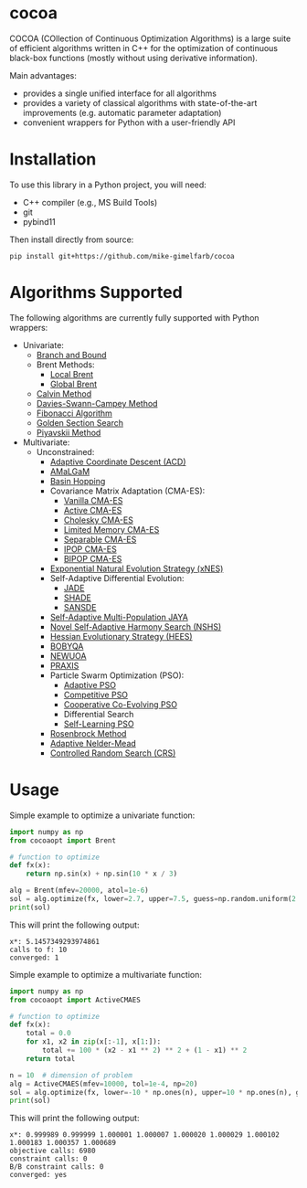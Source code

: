# cocoa

COCOA (COllection of Continuous Optimization Algorithms) is a large suite of efficient algorithms written in C++ for the optimization of continuous 
black-box functions (mostly without using derivative information). 

Main advantages:
- provides a single unified interface for all algorithms
- provides a variety of classical algorithms with state-of-the-art improvements 
(e.g. automatic parameter adaptation) 
- convenient wrappers for Python with a user-friendly API

# Installation

To use this library in a Python project, you will need:
* C++ compiler (e.g., MS Build Tools)
* git
* pybind11

Then install directly from source:

```
pip install git+https://github.com/mike-gimelfarb/cocoa
```

# Algorithms Supported

The following algorithms are currently fully supported with Python wrappers:

* Univariate:
    * [Branch and Bound](https://eudml.org/doc/287965)
    * Brent Methods:
        * [Local Brent](https://books.google.ca/books/about/Algorithms_for_Minimization_Without_Deri.html?id=AITCAgAAQBAJ&redir_esc=y)
        * [Global Brent](https://books.google.ca/books/about/Algorithms_for_Minimization_Without_Deri.html?id=AITCAgAAQBAJ&redir_esc=y)
    * [Calvin Method](https://dl.acm.org/doi/abs/10.5555/2699214.2699215)
    * [Davies-Swann-Campey Method](https://link.springer.com/book/10.1007/978-1-0716-0843-2)
    * [Fibonacci Algorithm](https://en.wikipedia.org/wiki/Fibonacci_search_technique)
    * [Golden Section Search](https://en.wikipedia.org/wiki/Golden-section_search)
    * [Piyavskii Method](https://epubs.siam.org/doi/10.1137/110859129)
* Multivariate:
    * Unconstrained:
        * [Adaptive Coordinate Descent (ACD)](https://link.springer.com/chapter/10.1007/978-3-540-87700-4_21)
        * [AMaLGaM](https://dl.acm.org/doi/10.1145/1570256.1570313)
        * [Basin Hopping](https://pubs.acs.org/doi/10.1021/jp970984n)
        * Covariance Matrix Adaptation (CMA-ES):
            * [Vanilla CMA-ES](https://ieeexplore.ieee.org/document/6790628/)
            * [Active CMA-ES](https://ieeexplore.ieee.org/document/1688662)
            * [Cholesky CMA-ES](https://papers.nips.cc/paper_files/paper/2016/file/289dff07669d7a23de0ef88d2f7129e7-Paper.pdf)
            * [Limited Memory CMA-ES](https://dl.acm.org/doi/10.1145/2576768.2598294)
            * [Separable CMA-ES](https://link.springer.com/chapter/10.1007/978-3-540-87700-4_30)
            * [IPOP CMA-ES](https://ieeexplore.ieee.org/document/1554902)
            * [BIPOP CMA-ES](https://link.springer.com/chapter/10.1007/978-3-642-32937-1_30)
        * [Exponential Natural Evolution Strategy (xNES)](https://dl.acm.org/doi/10.1145/1830483.1830557)
        * Self-Adaptive Differential Evolution:
            * [JADE](https://ieeexplore.ieee.org/document/4424751)
            * [SHADE](https://ieeexplore.ieee.org/document/6557555)
            * [SANSDE](https://ieeexplore.ieee.org/document/4630935/)
        * [Self-Adaptive Multi-Population JAYA](https://ieeexplore.ieee.org/stamp/stamp.jsp?arnumber=8640077)
        * [Novel Self-Adaptive Harmony Search (NSHS)](https://onlinelibrary.wiley.com/doi/10.1155/2013/653749)
        * [Hessian Evolutionary Strategy (HEES)](https://link.springer.com/chapter/10.1007/978-3-030-58112-1_41)
        * [BOBYQA](https://www.damtp.cam.ac.uk/user/na/NA_papers/NA2009_06.pdf)
        * [NEWUOA](https://link.springer.com/chapter/10.1007/0-387-30065-1_16)
        * [PRAXIS](https://link.springer.com/article/10.3758/BF03203605)
        * Particle Swarm Optimization (PSO):
            * [Adaptive PSO](https://ieeexplore.ieee.org/document/4812104)
            * [Competitive PSO](https://link.springer.com/chapter/10.1007/978-981-13-0761-4_9)
            * [Cooperative Co-Evolving PSO](https://ieeexplore.ieee.org/document/5910380)
            * Differential Search
            * [Self-Learning PSO](https://ieeexplore.ieee.org/document/6069879)
        * [Rosenbrock Method](https://academic.oup.com/comjnl/article/12/1/69/311651)
        * [Adaptive Nelder-Mead](https://www.tandfonline.com/doi/full/10.1080/0305215X.2019.1688315)
        * [Controlled Random Search (CRS)](https://link.springer.com/article/10.1007/s10957-006-9101-0)
  
# Usage

Simple example to optimize a univariate function:

```python
import numpy as np
from cocoaopt import Brent

# function to optimize
def fx(x):
    return np.sin(x) + np.sin(10 * x / 3)

alg = Brent(mfev=20000, atol=1e-6)
sol = alg.optimize(fx, lower=2.7, upper=7.5, guess=np.random.uniform(2.7, 7.5))
print(sol)
```

This will print the following output:

```
x*: 5.1457349293974861
calls to f: 10
converged: 1
```

Simple example to optimize a multivariate function:

```python
import numpy as np
from cocoaopt import ActiveCMAES

# function to optimize
def fx(x):
    total = 0.0
    for x1, x2 in zip(x[:-1], x[1:]):
        total += 100 * (x2 - x1 ** 2) ** 2 + (1 - x1) ** 2
    return total

n = 10  # dimension of problem
alg = ActiveCMAES(mfev=10000, tol=1e-4, np=20)
sol = alg.optimize(fx, lower=-10 * np.ones(n), upper=10 * np.ones(n), guess=np.random.uniform(-10, 10, size=n))
print(sol)
```

This will print the following output:

```
x*: 0.999989 0.999999 1.000001 1.000007 1.000020 1.000029 1.000102 1.000183 1.000357 1.000689 
objective calls: 6980
constraint calls: 0
B/B constraint calls: 0
converged: yes
```

